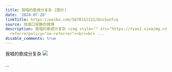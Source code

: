 ```yaml
---
title: 我唱的歌成分复杂 [图片]
date: '2024-07-20'
linkTitle: https://weibo.com/5878312122/Oos2wxfcq
source: 找借口安静的微博
description: 我唱的歌成分复杂 <img style="" src="https://tvax2.sinaimg.cn/large/006pONvQgy1hruo5jw7qtj30u01ur43b.jpg"
  referrerpolicy="no-referrer"><br><br> ...
disable_comments: true
---
```

我唱的歌成分复杂 <img style="" src="https://tvax2.sinaimg.cn/large/006pONvQgy1hruo5jw7qtj30u01ur43b.jpg" referrerpolicy="no-referrer"><br><br> ...